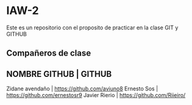 # IAW-2
Este es un repositorio con el proposito de practicar en la clase GIT y GITHUB 

## Compañeros de clase

NOMBRE GITHUB       | GITHUB
------------------------------------------
Zidane avendaño     | https://github.com/aviuno8
Ernesto Sos         | https://github.com/ernestosr9
Javier Rierio       |  https://github.com/Riieiro/

